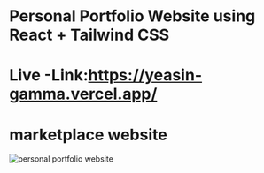 # Personal Portfolio Website using React + Tailwind CSS
# Live -Link:https://yeasin-gamma.vercel.app/
# marketplace website


![personal portfolio website](https://github.com/user-attachments/assets/7751f7e8-76f1-4010-892c-525844d989cf)
